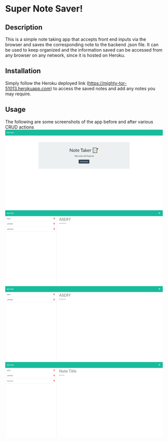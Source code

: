 # Super Note Saver!

## Description
This is a simple note taking app that accepts front end inputs via the browser and saves the corresponding note to the backend .json file. It can be used to keep organized and the information saved can be accessed from any browser on any network, since it is hosted on Heroku.

## Installation
Simply follow the Heroku deployed link (https://mighty-tor-51013.herokuapp.com) to access the saved notes and add any notes you may require.

## Usage
The following are some screenshots of the app before and after various CRUD actions 
![landing page image](/images/Note_landing.png)
![image of starting point with a couple notes](/images/Note_start.png)
![image of page after deleting a note](/images/Note_delete.png)
![image of page after adding a note](/images/Note_add.png)